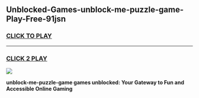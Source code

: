 
## Unblocked-Games-unblock-me-puzzle-game-Play-Free-91jsn
<h3>
<a href="https://premium76.site?title=unblock-me-puzzle-game&ref=18A1">CLICK TO PLAY</a></h3>
<hr>

<h3>
<a href="https://premium76.site?title=unblock-me-puzzle-game&ref=18A1">CLICK 2 PLAY</a>
  
</h3>

<a href="https://premium76.site?title=unblock-me-puzzle-game&ref=18A1"><img src="https://clearcache.store/games.png"></a>


**unblock-me-puzzle-game games unblocked: Your Gateway to Fun and Accessible Online Gaming**
